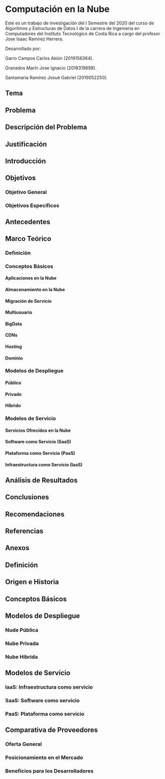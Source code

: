 # Computación en la Nube

Este es un trabajo de investigación del I Semestre del 2020 del curso de Algoritmos y Estructuras de Datos I de la carrera de Ingeniería en Computadores del Instituto Tecnológico de Costa Rica a cargo del profesor Jose Isaac Ramírez Herrera.

Desarrollado por:

Garro Campos Carlos Akión (2019156364).

Granados Marín Jose Ignacio (2018319698).

Santamaría Ramírez Josué Gabriel (2019052250).

## Tema

## Problema

## Descripción del Problema

## Justificación

## Introducción

## Objetivos

### Objetivo General

### Objetivos Específicos

## Antecedentes

## Marco Teórico

### Definición

### Conceptos Básicos

#### Aplicaciones en la Nube

#### Almacenamiento en la Nube

#### Migración de Servicio

#### Multiusuario

#### BigData

#### CDNs

#### Hosting

#### Dominio

### Modelos de Despliegue

#### Público

#### Privado

#### Híbrido

### Modelos de Servicio

#### Servicios Ofrecidos en la Nube

#### Software como Servicio (SaaS)

#### Plataforma como Servicio (PaaS)

#### Infraestructura como Servicio (IaaS)

## Análisis de Resultados

## Conclusiones

## Recomendaciones

## Referencias

## Anexos





















## Definición

## Origen e Historia

## Conceptos Básicos

## Modelos de Despliegue

### Nude Pública

### Nube Privada

### Nube Híbrida

## Modelos de Servicio

### IaaS: Infraestructura como servicio

### SaaS: Software como servicio

### PaaS: Plataforma como servicio

## Comparativa de Proveedores

### Oferta General

### Posicionamiento en el Mercado

### Beneficios para los Desarrolladores
